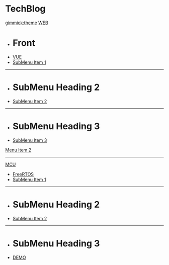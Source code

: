 # TechBlog
[gimmick:theme](flatly)
[WEB]()

  * # Front
  * [VUE](WEB/Front/VUE.md)
  * [SubMenu Item 1](subitem2.md)
  - - - -
  * # SubMenu Heading 2
  * [SubMenu Item 2](subitem3.md)
  - - - -
  * # SubMenu Heading 3
  * [SubMenu Item 3](subitem3.md)

[Menu Item 2](item2.md)
- - - -
[MCU]()

  * [FreeRTOS](MCU/FreeRTOS.md)
  * [SubMenu Item 1](subitem2.md)
  - - - -
  * # SubMenu Heading 2
  * [SubMenu Item 2](subitem3.md)
  - - - -
  * # SubMenu Heading 3
  * [DEMO](demo.md)

